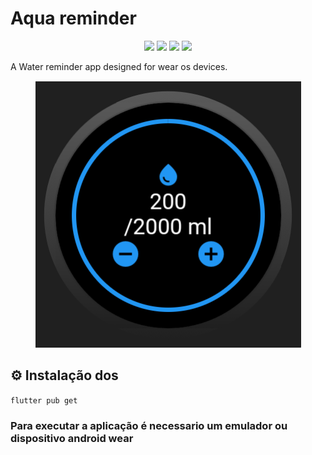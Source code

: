 # Aqua reminder

<div align="center">
    <img src=https://img.shields.io/badge/-Flutter-blue>
    <img src=https://img.shields.io/github/issues/ThiagoOpaula/Aqua-Reminder>
    <img src=https://img.shields.io/github/forks/ThiagoOpaula/Aqua-Reminder >
    <img src=https://img.shields.io/github/stars/ThiagoOpaula/Aqua-Reminder >
  </div>

A Water reminder app designed for wear os devices.

<div align="center">
  <img src="githubImages/watchFace.png">
</div>

## ⚙️ Instalação dos 

`
flutter pub get
`

### Para executar a aplicação é necessario um emulador ou dispositivo android wear
